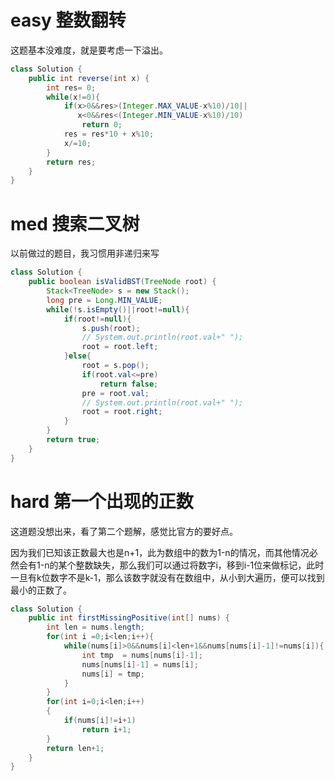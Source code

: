 # easy 整数翻转

这题基本没难度，就是要考虑一下溢出。

```java
class Solution {
    public int reverse(int x) {
        int res= 0;
        while(x!=0){
            if(x>0&&res>(Integer.MAX_VALUE-x%10)/10||
               x<0&&res<(Integer.MIN_VALUE-x%10)/10)
                return 0;
            res = res*10 + x%10;
            x/=10;
        }
        return res;
    }
}
```

# med 搜索二叉树

以前做过的题目，我习惯用非递归来写

```java
class Solution {
    public boolean isValidBST(TreeNode root) {
        Stack<TreeNode> s = new Stack();
        long pre = Long.MIN_VALUE;
        while(!s.isEmpty()||root!=null){
            if(root!=null){
                s.push(root);
                // System.out.println(root.val+" ");
                root = root.left;
            }else{
                root = s.pop();
                if(root.val<=pre)
                    return false;
                pre = root.val;
                // System.out.println(root.val+" ");
                root = root.right;
            }
        }
        return true;
    }
}
```

# hard 第一个出现的正数

这道题没想出来，看了第二个题解，感觉比官方的要好点。

因为我们已知该正数最大也是n+1，此为数组中的数为1-n的情况，而其他情况必然会有1-n的某个整数缺失，那么我们可以通过将数字i，移到i-1位来做标记，此时一旦有k位数字不是k-1，那么该数字就没有在数组中，从小到大遍历，便可以找到最小的正数了。

``` java
class Solution {
    public int firstMissingPositive(int[] nums) {
        int len = nums.length;
        for(int i =0;i<len;i++){
            while(nums[i]>0&&nums[i]<len+1&&nums[nums[i]-1]!=nums[i]){
                int tmp  = nums[nums[i]-1];
                nums[nums[i]-1] = nums[i];
                nums[i] = tmp;
            }
        }
        for(int i=0;i<len;i++)
        {
            if(nums[i]!=i+1)
                return i+1;
        }
        return len+1;
    }
}
```

